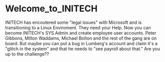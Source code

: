 # Welcome_to_INITECH
INITECH has encoutered some "legal issues" with Microsoft and is transitioning to a Linux Enviroment.
They need your Help.
Now you can become INITECH's SYS Admin and create employee user accounts.
Peter Gibbons, Milton Waddams, Michael Bolton and the rest of the gang are on board.
But maybe you can put a bug in Lumberg's account and claim it's a "glitch in the system" and 
that he needs to "see payroll about that." 
Are you up to the challenge??

